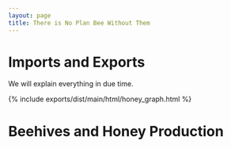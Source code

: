 ```yaml
---
layout: page
title: There is No Plan Bee Without Them
---
```


# Imports and Exports

We will explain everything in due time.

{% include exports/dist/main/html/honey_graph.html %}

# Beehives and Honey Production
